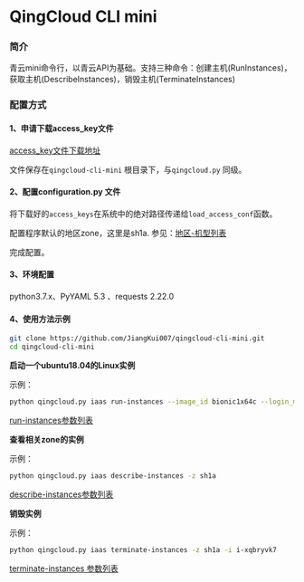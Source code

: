 # QingCloud CLI mini 

### 简介

青云mini命令行，以青云API为基础。支持三种命令：创建主机(RunInstances)，获取主机(DescribeInstances)，销毁主机(TerminateInstances)

### 配置方式

#### 1、申请下载access_key文件

[access_key文件下载地址](https://console.qingcloud.com/access_keys/)

文件保存在`qingcloud-cli-mini` 根目录下，与`qingcloud.py` 同级。

#### 2、配置configuration.py 文件

将下载好的`access_keys`在系统中的绝对路径传递给`load_access_conf`函数。

配置程序默认的地区zone，这里是sh1a. 参见：[地区-机型列表](https://docs.qingcloud.com/product/api/common/includes/instance_type.html#instance-type)

完成配置。

#### 3、环境配置

python3.7.x、PyYAML 5.3 、requests 2.22.0

#### 4、使用方法示例

```bash
git clone https://github.com/JiangKui007/qingcloud-cli-mini.git
cd qingcloud-cli-mini
```


**启动一个ubuntu18.04的Linux实例**

示例：
```bash
python qingcloud.py iaas run-instances --image_id bionic1x64c --login_mode passwd --login_passwd Qc123456 -t s1.small.r1 -z sh1a -c 1 -C 1
```

[run-instances参数列表](https://docs.qingcloud.com/product/api/action/instance/run_instances.html)

**查看相关zone的实例**

示例：
```bash
python qingcloud.py iaas describe-instances -z sh1a
```

[describe-instances参数列表](https://docs.qingcloud.com/product/api/action/instance/describe_instances.html)

**销毁实例**

示例： 

```bash
python qingcloud.py iaas terminate-instances -z sh1a -i i-xqbryvk7
```
[ terminate-instances 参数列表](https://docs.qingcloud.com/product/api/action/instance/terminate_instances.html)





